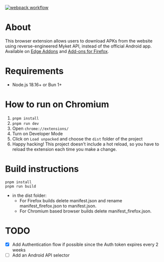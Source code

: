 [![webpack workflow](https://github.com/HrBDev/myket-apk-downloader/actions/workflows/webpack.yml/badge.svg)](https://github.com/HrBDev/myket-apk-downloader/actions/workflows/webpack.yml)

# About

This browser extension allows users to download APKs from the website using reverse-engineered Myket API, instead of the official Android app.
Available
on [Edge Addons](https://microsoftedge.microsoft.com/addons/detail/myket-apk-downloader/dpjcncnnibmchngbcpgdmacokbadibkd)
and [Add-ons for Firefox](https://addons.mozilla.org/en-US/firefox/addon/myket-apk-downloader-firefox/).

# Requirements

* Node.js 18.16+ or Bun 1+

# How to run on Chromium
1. `pnpm install`
2. `pnpm run dev`
3. Open `chrome://extensions/`
4. Turn on Developer Mode
5. Click on `Load unpacked` and choose the `dist` folder of the project
6. Happy hacking! This project doesn't include a hot reload, so you have to reload the extension each time you make a 
change. 


# Build instructions

 ```
 pnpm install
 pnpm run build 
 ```

* in the dist folder:
    * For Firefox builds delete manifest.json and rename manifest_firefox.json to manifest.json.
    * For Chromium based browser builds delete manifest_firefox.json.

# TODO

- [x] Add Authentication flow if possible since the Auth token expires every 2 weeks
- [ ] Add an Android API selector
